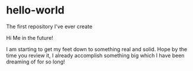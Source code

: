 # hello-world
The first repository I've ever create

Hi Me in the future!

I am starting to get my feet down to something real and solid. Hope by the time you review it, I already accomplish something big which I have been dreaming of for so long!
